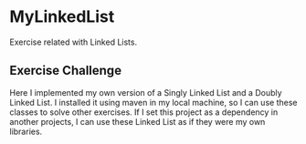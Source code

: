 # MyLinkedList 
Exercise related with Linked Lists.

## Exercise Challenge
Here I implemented my own version of a Singly Linked List and a Doubly Linked List.
I installed it using maven in my local machine, so I can use these classes to solve other exercises.
If I set this project as a dependency in another projects, I can use these Linked List as if they were my own libraries.
